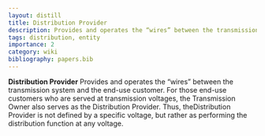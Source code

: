 ```yaml
---
layout: distill
title: Distribution Provider
description: Provides and operates the “wires” between the transmission system and the end-use customer.
tags: distribution, entity
importance: 2
category: wiki
bibliography: papers.bib
---
```


**Distribution Provider** <d-cite key="nerc2024glossary"></d-cite> Provides and operates the “wires” between the transmission system and the end-use customer. For those end-use customers who are served at transmission voltages, the Transmission Owner also serves as the Distribution Provider. Thus, theDistribution Provider is not defined by a specific voltage, but rather as performing the distribution function at any voltage.
